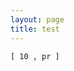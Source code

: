 ```yaml
---
layout: page
title: test
---
```



<pre><code id="code-arendelle" class="arendelle">[ 10 , pr ]</pre></code>

<script type="text/javascript">
	$('.arendelle').each(function() {
         $(this).html(highlight(this.text()));
    });)
</script>